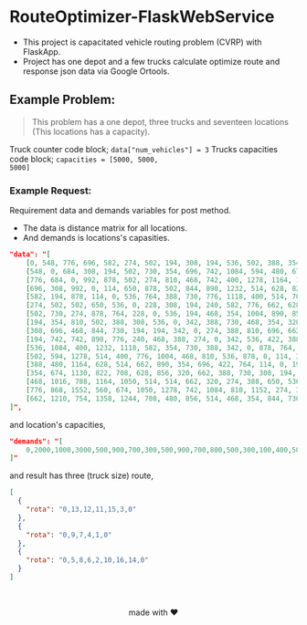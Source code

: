 
# RouteOptimizer-FlaskWebService
- This project is capacitated vehicle routing problem (CVRP) with FlaskApp.
- Project has one depot and a few trucks calculate optimize route and  response json data  via Google Ortools.

## Example Problem:

>This problem has a one depot, three trucks and seventeen locations (This locations has a capacity).

Truck counter code block; <code>data["num_vehicles"] = 3</code>
Trucks capacities code block; <code>capacities = [5000, 5000, 5000]</code>

### Example Request:

Requirement data and demands variables for post method.
- The data is distance matrix for all locations.
- And demands is locations's capasities.

```json
"data": "[
	[0, 548, 776, 696, 582, 274, 502, 194, 308, 194, 536, 502, 388, 354, 468, 776, 662],
	[548, 0, 684, 308, 194, 502, 730, 354, 696, 742, 1084, 594, 480, 674, 1016, 868, 1210],
	[776, 684, 0, 992, 878, 502, 274, 810, 468, 742, 400, 1278, 1164, 1130, 788, 1552, 754],
	[696, 308, 992, 0, 114, 650, 878, 502, 844, 890, 1232, 514, 628, 822, 1164, 560, 1358],
	[582, 194, 878, 114, 0, 536, 764, 388, 730, 776, 1118, 400, 514, 708, 1050, 674, 1244],
	[274, 502, 502, 650, 536, 0, 228, 308, 194, 240, 582, 776, 662, 628, 514, 1050, 708],
	[502, 730, 274, 878, 764, 228, 0, 536, 194, 468, 354, 1004, 890, 856, 514, 1278, 480],
	[194, 354, 810, 502, 388, 308, 536, 0, 342, 388, 730, 468, 354, 320, 662, 742, 856],
	[308, 696, 468, 844, 730, 194, 194, 342, 0, 274, 388, 810, 696, 662, 320, 1084, 514],
	[194, 742, 742, 890, 776, 240, 468, 388, 274, 0, 342, 536, 422, 388, 274, 810, 468],
	[536, 1084, 400, 1232, 1118, 582, 354, 730, 388, 342, 0, 878, 764, 730, 388, 1152, 354],
	[502, 594, 1278, 514, 400, 776, 1004, 468, 810, 536, 878, 0, 114, 308, 650, 274, 844],
	[388, 480, 1164, 628, 514, 662, 890, 354, 696, 422, 764, 114, 0, 194, 536, 388, 730],
	[354, 674, 1130, 822, 708, 628, 856, 320, 662, 388, 730, 308, 194, 0, 342, 422, 536],
	[468, 1016, 788, 1164, 1050, 514, 514, 662, 320, 274, 388, 650, 536, 342, 0, 764, 194],
	[776, 868, 1552, 560, 674, 1050, 1278, 742, 1084, 810, 1152, 274, 388, 422, 764, 0, 798],
	[662, 1210, 754, 1358, 1244, 708, 480, 856, 514, 468, 354, 844, 730, 536, 194, 798, 0]
]",
```
and location's capacities,
```json
"demands": "[
	0,2000,1000,3000,500,900,700,300,500,900,700,800,500,300,100,400,500
]"
```
and result has three (truck size) route,
```json
[
  {
    "rota": "0,13,12,11,15,3,0"
  },
  {
    "rota": "0,9,7,4,1,0"
  },
  {
    "rota": "0,5,8,6,2,10,16,14,0"
  }
]
```
<br/>
<p align="center">made with ❤️</p>

